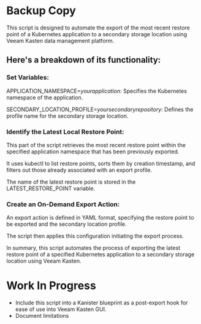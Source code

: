 # Backup Copy
This script is designed to automate the export of the most recent restore point of a Kubernetes application to a secondary storage location using Veeam Kasten data management platform.

## Here's a breakdown of its functionality:

### Set Variables:
APPLICATION_NAMESPACE=*yourapplication*: Specifies the Kubernetes namespace of the application.

SECONDARY_LOCATION_PROFILE=*yoursecondaryrepository*: Defines the profile name for the secondary storage location.

### Identify the Latest Local Restore Point:
This part of the script retrieves the most recent restore point within the specified application namespace that has been previously exported.

It uses kubectl to list restore points, sorts them by creation timestamp, and filters out those already associated with an export profile.

The name of the latest restore point is stored in the LATEST_RESTORE_POINT variable.

### Create an On-Demand Export Action:
An export action is defined in YAML format, specifying the restore point to be exported and the secondary location profile.

The script then applies this configuration initiating the export process.

In summary, this script automates the process of exporting the latest restore point of a specified Kubernetes application to a secondary storage location using Veeam Kasten.

# Work In Progress
- Include this script into a Kanister blueprint as a post-export hook for ease of use into Veeam Kasten GUI.
- Document limitations